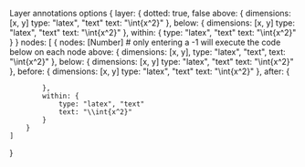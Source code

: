 Layer annotations options
{
    layer: {
        dotted: true, false
        above: {
            dimensions: [x, y] 
            type: "latex", "text"
            text: "\\int{x^2}"
        },
        below: {
            dimensions: [x, y] 
            type: "latex", "text"
            text: "\\int{x^2}"
        },
        within: {
            type: "latex", "text"
            text: "\\int{x^2}"
        }
    }
    nodes: [ 
        {
            nodes: [Number]
                # only entering a -1 will execute the code below on each node
            above: {
                dimensions: [x, y], 
                type: "latex", "text",
                text: "\\int{x^2}"
            },
            below: {
                dimensions: [x, y] 
                type: "latex", "text"
                text: "\\int{x^2}"
            },
            before: {
                dimensions: [x, y] 
                type: "latex", "text"
                text: "\\int{x^2}"
            },
            after: {

            },
            within: {
                type: "latex", "text"
                text: "\\int{x^2}"
            }
        }
    ]
}
